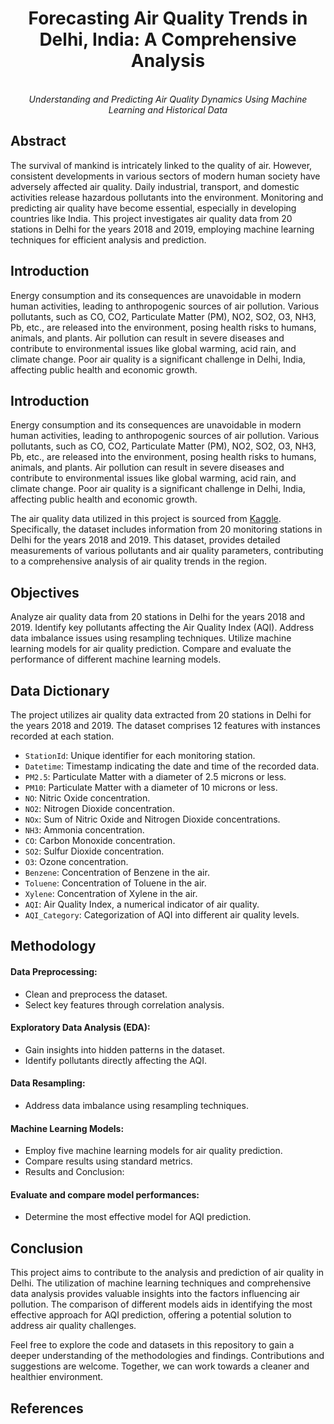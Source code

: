 <h1 align="center">Forecasting Air Quality Trends in Delhi, India: A Comprehensive Analysis</h1>
<p align="center">
  <br>
  <em>Understanding and Predicting Air Quality Dynamics Using Machine Learning and Historical Data</em>
  <br>
</p>

## **Abstract**
The survival of mankind is intricately linked to the quality of air. However, consistent developments in various sectors of modern human society have adversely affected air quality. Daily industrial, transport, and domestic activities release hazardous pollutants into the environment. Monitoring and predicting air quality have become essential, especially in developing countries like India. This project investigates air quality data from 20 stations in Delhi for the years 2018 and 2019, employing machine learning techniques for efficient analysis and prediction.

## Introduction
Energy consumption and its consequences are unavoidable in modern human activities, leading to anthropogenic sources of air pollution. Various pollutants, such as CO, CO2, Particulate Matter (PM), NO2, SO2, O3, NH3, Pb, etc., are released into the environment, posing health risks to humans, animals, and plants. Air pollution can result in severe diseases and contribute to environmental issues like global warming, acid rain, and climate change. Poor air quality is a significant challenge in Delhi, India, affecting public health and economic growth.

## Introduction

Energy consumption and its consequences are unavoidable in modern human activities, leading to anthropogenic sources of air pollution. Various pollutants, such as CO, CO2, Particulate Matter (PM), NO2, SO2, O3, NH3, Pb, etc., are released into the environment, posing health risks to humans, animals, and plants. Air pollution can result in severe diseases and contribute to environmental issues like global warming, acid rain, and climate change. Poor air quality is a significant challenge in Delhi, India, affecting public health and economic growth.

The air quality data utilized in this project is sourced from [Kaggle](https://www.kaggle.com/datasets/rohanrao/air-quality-data-in-india). Specifically, the dataset includes information from 20 monitoring stations in Delhi for the years 2018 and 2019. This dataset, provides detailed measurements of various pollutants and air quality parameters, contributing to a comprehensive analysis of air quality trends in the region.


## Objectives
Analyze air quality data from 20 stations in Delhi for the years 2018 and 2019.
Identify key pollutants affecting the Air Quality Index (AQI).
Address data imbalance issues using resampling techniques.
Utilize machine learning models for air quality prediction.
Compare and evaluate the performance of different machine learning models.

## Data Dictionary
The project utilizes air quality data extracted from 20 stations in Delhi for the years 2018 and 2019. The dataset comprises 12 features with instances recorded at each station.

- `StationId`: Unique identifier for each monitoring station.
- `Datetime`: Timestamp indicating the date and time of the recorded data.
- `PM2.5`: Particulate Matter with a diameter of 2.5 microns or less.
- `PM10`: Particulate Matter with a diameter of 10 microns or less.
- `NO`: Nitric Oxide concentration.
- `NO2`: Nitrogen Dioxide concentration.
- `NOx`: Sum of Nitric Oxide and Nitrogen Dioxide concentrations.
- `NH3`: Ammonia concentration.
- `CO`: Carbon Monoxide concentration.
- `SO2`: Sulfur Dioxide concentration.
- `O3`: Ozone concentration.
- `Benzene`: Concentration of Benzene in the air.
- `Toluene`: Concentration of Toluene in the air.
- `Xylene`: Concentration of Xylene in the air.
- `AQI`: Air Quality Index, a numerical indicator of air quality.
- `AQI_Category`: Categorization of AQI into different air quality levels.

## Methodology

#### Data Preprocessing:

- Clean and preprocess the dataset.
- Select key features through correlation analysis.

#### Exploratory Data Analysis (EDA):

- Gain insights into hidden patterns in the dataset.
- Identify pollutants directly affecting the AQI.

#### Data Resampling:

- Address data imbalance using resampling techniques.

#### Machine Learning Models:

- Employ five machine learning models for air quality prediction.
- Compare results using standard metrics.
- Results and Conclusion:

#### Evaluate and compare model performances:

- Determine the most effective model for AQI prediction.

## Conclusion

This project aims to contribute to the analysis and prediction of air quality in Delhi. The utilization of machine learning techniques and comprehensive data analysis provides valuable insights into the factors influencing air pollution. The comparison of different models aids in identifying the most effective approach for AQI prediction, offering a potential solution to address air quality challenges.

Feel free to explore the code and datasets in this repository to gain a deeper understanding of the methodologies and findings. Contributions and suggestions are welcome. Together, we can work towards a cleaner and healthier environment.

## References
